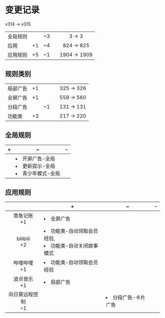# 变更记录

v314 -> v315

||||||
|-|:-:|:-:|:-:|:-:|
|全局规则||~3||3 -> 3|
|应用|+1|~4||824 -> 825|
|应用规则|+5|~1||1904 -> 1909|

## 规则类别

||||||
|-|:-:|:-:|:-:|:-:|
|局部广告|+1|||325 -> 326|
|全屏广告|+1|||559 -> 560|
|分段广告||~1||131 -> 131|
|功能类|+3|||217 -> 220|

## 全局规则

|+|~|-|
|-|-|-|
||<li>开屏广告-全局<li>更新提示-全局<li>青少年模式-全局||

## 应用规则

||+|~|-|
|:-:|-|-|-|
|章鱼记账<br>+1|<li>全屏广告|||
|bilibili<br>+2|<li>功能类-自动领取会员经验,<li>功能类-自动关闭故事模式|||
|哔哩哔哩<br>+1|<li>功能类-自动领取会员经验|||
|波点音乐<br>+1|<li>局部广告|||
|向日葵远程控制<br>~1||<li>分段广告-卡片广告||
